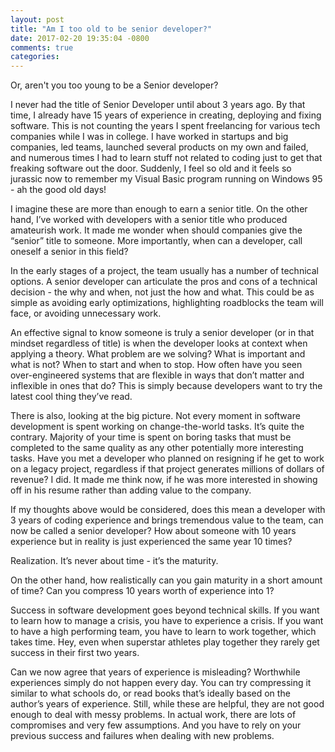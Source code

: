 ```yaml
---
layout: post
title: "Am I too old to be senior developer?"
date: 2017-02-20 19:35:04 -0800
comments: true
categories:
---
```


Or, aren't you too young to be a Senior developer?

I never had the title of Senior Developer until about 3 years ago. By that time, I already have 15 years of experience in creating, deploying and fixing software. This is not counting the years I spent freelancing for various tech companies while I was in college. I have worked in startups and big companies, led teams, launched several products on my own and failed, and numerous times I had to learn stuff not related to coding just to get that freaking software out the door. Suddenly, I feel so old and it feels so jurassic now to remember my Visual Basic program running on Windows 95 - ah the good old days! 

I imagine these are more than enough to earn a senior title. On the other hand, I’ve worked with developers with a senior title who produced amateurish work. It made me wonder when should companies give the “senior” title to someone. More importantly, when can a developer, call oneself a senior in this field?

In the early stages of a project, the team usually has a number of technical options. A senior developer can articulate the pros and cons of a technical decision - the why and when, not just the how and what. This could be  as simple as avoiding early optimizations, highlighting roadblocks the team will face, or avoiding unnecessary work.

An effective signal to know someone is truly a senior developer (or in that mindset regardless of title) is when the developer looks at context when applying a theory. What problem are we solving? What is important and what is not? When to start and when to stop. How often have you seen over-engineered systems that are flexible in ways that don’t matter and inflexible in ones that do? This is simply because developers want to try the latest cool thing they’ve read.

There is also, looking at the big picture. Not every moment in software development is spent working on change-the-world tasks. It’s quite the contrary. Majority of your time is spent on boring tasks that must be completed to the same quality as any other potentially more interesting tasks. Have you met a developer who planned on resigning if he get to work on a legacy project, regardless if that project generates millions of dollars of revenue? I did. It made me think now, if he was more interested in showing off in his resume rather than adding value to the company.

If my thoughts above would  be considered, does this mean a developer with 3 years of coding experience and brings tremendous value to the team, can now be called a senior developer?  How about someone with 10 years experience but in reality is just experienced the same year 10 times?

Realization. It’s never about time - it’s the maturity.

On the other hand,  how realistically can you gain maturity in a short amount of time? Can you compress 10 years worth of experience into 1?

Success in software development goes beyond technical skills. If you want to learn how to manage a crisis, you have to experience a crisis. If you want to have a high performing team, you have to learn to work together, which takes time. Hey, even when superstar athletes play together they rarely get success in their first two years.

Can we now agree that years of experience is misleading? Worthwhile experiences simply do not happen every day. You can try compressing it similar to what schools do, or read books that’s ideally based on the author’s years of experience. Still, while these are helpful, they are not good enough to deal with messy problems. In actual work, there are lots of compromises and very few assumptions. And you have to rely on your previous success and failures when dealing with new problems.

